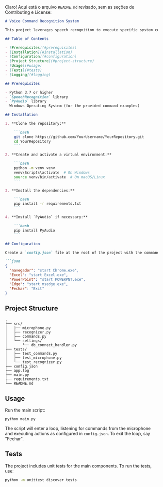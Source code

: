 Claro! Aqui está o arquivo `README.md` revisado, sem as seções de Contributing e License:

```markdown
# Voice Command Recognition System

This project leverages speech recognition to execute specific system commands. It captures audio input from the microphone, transcribes the speech, and executes configured commands based on the recognized speech.

## Table of Contents

- [Prerequisites](#prerequisites)
- [Installation](#installation)
- [Configuration](#configuration)
- [Project Structure](#project-structure)
- [Usage](#usage)
- [Tests](#tests)
- [Logging](#logging)

## Prerequisites

- Python 3.7 or higher
- `SpeechRecognition` library
- `PyAudio` library
- Windows Operating System (for the provided command examples)

## Installation

1. **Clone the repository:**

    ```bash
    git clone https://github.com/YourUsername/YourRepository.git
    cd YourRepository
    ```

2. **Create and activate a virtual environment:**

    ```bash
    python -m venv venv
    venv\Scripts\activate  # On Windows
    source venv/bin/activate  # On macOS/Linux
    ```

3. **Install the dependencies:**

    ```bash
    pip install -r requirements.txt
    ```

4. **Install `PyAudio` if necessary:**

    ```bash
    pip install PyAudio
    ```

## Configuration

Create a `config.json` file at the root of the project with the commands you wish to execute:

```json
{
  "navegador": "start Chrome.exe",
  "Excel": "start Excel.exe",
  "PowerPoint": "start POWERPNT.exe",
  "Edge": "start msedge.exe",
  "Fechar": "Exit"
}
```

## Project Structure

```
.
├── src/
│   ├── microphone.py
│   ├── recognizer.py
│   ├── commands.py
│   └── settings/
│       └── db_connect_handler.py
├── tests/
│   ├── test_commands.py
│   ├── test_microphone.py
│   └── test_recognizer.py
├── config.json
├── app.log
├── main.py
├── requirements.txt
└── README.md
```

## Usage

Run the main script:

```bash
python main.py
```

The script will enter a loop, listening for commands from the microphone and executing actions as configured in `config.json`. To exit the loop, say "Fechar".

## Tests

The project includes unit tests for the main components. To run the tests, use:

```bash
python -m unittest discover tests
```

